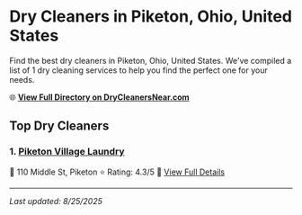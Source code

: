 # Dry Cleaners in Piketon, Ohio, United States

Find the best dry cleaners in Piketon, Ohio, United States. We've compiled a list of 1 dry cleaning services to help you find the perfect one for your needs.

🌐 **[View Full Directory on DryCleanersNear.com](https://drycleanersnear.com/city/US/Ohio/Piketon)**

## Top Dry Cleaners

### 1. [Piketon Village Laundry](https://drycleanersnear.com/dryCleaner/68707031f0d34636f22da1ab/piketon-village-laundry)
📍 110 Middle St, Piketon
⭐ Rating: 4.3/5
🔗 [View Full Details](https://drycleanersnear.com/dryCleaner/68707031f0d34636f22da1ab/piketon-village-laundry)


---

*Last updated: 8/25/2025*
